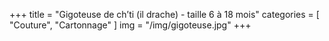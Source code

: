 +++
title = "Gigoteuse de ch’ti (il drache) - taille 6 à 18 mois"
categories = [ "Couture", "Cartonnage" ]
img = "/img/gigoteuse.jpg"
+++

